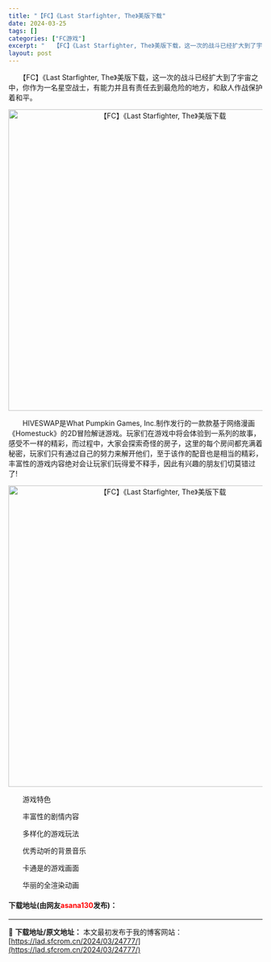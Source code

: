 ```yaml
---
title: "【FC】《Last Starfighter, The》美版下载"
date: 2024-03-25
tags: []
categories: ["FC游戏"]
excerpt: "　　【FC】《Last Starfighter, The》美版下载，这一次的战斗已经扩大到了宇宙之中，你作为一名星空战士，有能力并且有责任去到最危险的地方，和敌人作战保护着和平。 　　HIVESWAP是What Pumpkin Games, Inc.制作发行的一款款基于网络漫画《Homestuck》&hellip;"
layout: post
---
```


 <p>　　【FC】《Last Starfighter, The》美版下载，这一次的战斗已经扩大到了宇宙之中，你作为一名星空战士，有能力并且有责任去到最危险的地方，和敌人作战保护着和平。</p> <p align="center"><img align="" border="0" src="https://lad.sfcrom.cn/wp-content/uploads/2024/03/20240325_660194cc8baca.png" width="597" alt="【FC】《Last Starfighter, The》美版下载" /></p> <p>　　HIVESWAP是What Pumpkin Games, Inc.制作发行的一款款基于网络漫画《Homestuck》的2D冒险解谜游戏。玩家们在游戏中将会体验到一系列的故事，感受不一样的精彩，而过程中，大家会探索奇怪的房子，这里的每个房间都充满着秘密，玩家们只有通过自己的努力来解开他们，至于该作的配音也是相当的精彩，丰富性的游戏内容绝对会让玩家们玩得爱不释手，因此有兴趣的朋友们切莫错过了!</p> <p align="center"><img align="" border="0" src="https://lad.sfcrom.cn/wp-content/uploads/2024/03/20240325_660194cdf3cb1.png" width="597" alt="【FC】《Last Starfighter, The》美版下载" /></p> <p>　　游戏特色</p> <p>　　丰富性的剧情内容</p> <p>　　多样化的游戏玩法</p> <p>　　优秀动听的背景音乐</p> <p>　　卡通是的游戏画面</p> <p>　　华丽的全渲染动画</p> <p><h4>下载地址(由网友<font color="red">asana130</font>发布)：</h4></p> 

---
📖 **下载地址/原文地址：** 本文最初发布于我的博客网站：[https://lad.sfcrom.cn/2024/03/24777/](https://lad.sfcrom.cn/2024/03/24777/)
